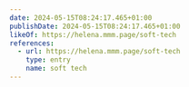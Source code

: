 ```yaml
---
date: 2024-05-15T08:24:17.465+01:00
publishDate: 2024-05-15T08:24:17.465+01:00
likeOf: https://helena.mmm.page/soft-tech
references:
  - url: https://helena.mmm.page/soft-tech
    type: entry
    name: soft tech
---
```

